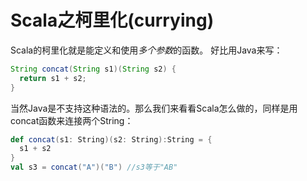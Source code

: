 # Scala之柯里化(currying)

Scala的柯里化就是能定义和使用*多个参数*的函数。
好比用Java来写：
```java
String concat(String s1)(String s2) {
  return s1 + s2;  
}
```
当然Java是不支持这种语法的。那么我们来看看Scala怎么做的，同样是用concat函数来连接两个String：
```scala
def concat(s1: String)(s2: String):String = {
  s1 + s2
}
val s3 = concat("A")("B") //s3等于"AB"
```

